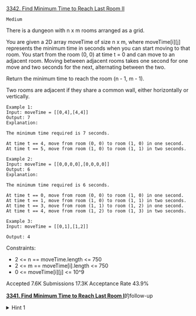 [3342. Find Minimum Time to Reach Last Room II](https://leetcode.com/problems/find-minimum-time-to-reach-last-room-ii/)

`Medium`

There is a dungeon with n x m rooms arranged as a grid.

You are given a 2D array moveTime of size n x m, where moveTime[i][j] represents the minimum time in seconds when you can start moving to that room. You start from the room (0, 0) at time t = 0 and can move to an adjacent room. Moving between adjacent rooms takes one second for one move and two seconds for the next, alternating between the two.

Return the minimum time to reach the room (n - 1, m - 1).

Two rooms are adjacent if they share a common wall, either horizontally or vertically.

```
Example 1:
Input: moveTime = [[0,4],[4,4]]
Output: 7
Explanation:

The minimum time required is 7 seconds.

At time t == 4, move from room (0, 0) to room (1, 0) in one second.
At time t == 5, move from room (1, 0) to room (1, 1) in two seconds.

Example 2:
Input: moveTime = [[0,0,0,0],[0,0,0,0]]
Output: 6
Explanation:

The minimum time required is 6 seconds.

At time t == 0, move from room (0, 0) to room (1, 0) in one second.
At time t == 1, move from room (1, 0) to room (1, 1) in two seconds.
At time t == 3, move from room (1, 1) to room (1, 2) in one second.
At time t == 4, move from room (1, 2) to room (1, 3) in two seconds.

Example 3:
Input: moveTime = [[0,1],[1,2]]

Output: 4
```

Constraints:

- 2 <= n == moveTime.length <= 750
- 2 <= m == moveTime[i].length <= 750
- 0 <= moveTime[i][j] <= 10^9

Accepted
7.6K
Submissions
17.3K
Acceptance Rate
43.9%

[**3341. Find Minimum Time to Reach Last Room I**](https://leetcode.com/problems/find-minimum-time-to-reach-last-room-i/)的follow-up

<details>
<summary>Hint 1</summary>

Use shortest path algorithms with a state for the last move being odd or even indexed.

</details>
